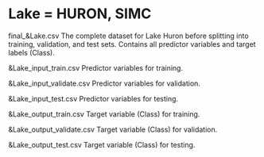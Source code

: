 # Lake = HURON, SIMC

final_&Lake.csv	          The complete dataset for Lake Huron before splitting into training, validation, and test sets. Contains all predictor variables and target labels (Class).

&Lake_input_train.csv	    Predictor variables for training.

&Lake_input_validate.csv	Predictor variables for validation.

&Lake_input_test.csv	    Predictor variables for testing.

&Lake_output_train.csv	  Target variable (Class) for training.

&Lake_output_validate.csv	Target variable (Class) for validation.

&Lake_output_test.csv	    Target variable (Class) for testing.


